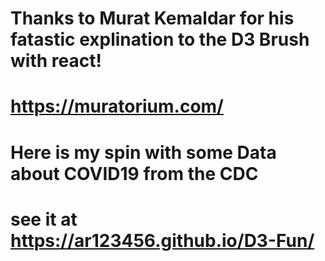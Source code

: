 # Thanks to Murat Kemaldar for his fatastic explination to the D3 Brush with react!

# https://muratorium.com/

# Here is my spin with some Data about COVID19 from the CDC

# see it at https://ar123456.github.io/D3-Fun/
